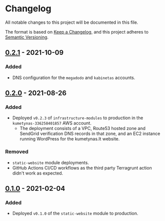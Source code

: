 # Changelog

All notable changes to this project will be documented in this file.

The format is based on [Keep a Changelog](https://keepachangelog.com/en/1.0.0/),
and this project adheres to [Semantic Versioning](https://semver.org/spec/v2.0.0.html).

## [0.2.1] - 2021-10-09

### Added

- DNS configuration for the `megadodo` and `kabinetas` accounts.

## [0.2.0] - 2021-08-26

### Added

- Deployed `v0.2.3` of `infrastructure-modules` to production in the `kumetynas-336258401857` AWS account.
  - The deployment consists of a VPC, Route53 hosted zone and SendGrid verification DNS records in that zone,
  and an EC2 instance running WordPress for the kumetynas.lt website.

### Removed

- `static-website` module deployments.
- GitHub Actions CI/CD workflows as the third party Terragrunt action didn't work as expected.

## [0.1.0] - 2021-02-04

### Added

- Deployed `v0.1.0` of the `static-website` module to production.

[0.2.1]: https://github.com/vytautaskubilius/infrastructure-live/releases/compare/v0.2.0...v0.2.1
[0.2.0]: https://github.com/vytautaskubilius/infrastructure-live/releases/compare/v0.1.0...v0.2.0
[0.1.0]: https://github.com/vytautaskubilius/infrastructure-live/releases/tag/v0.1.0
